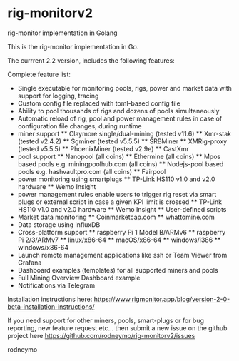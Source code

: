 # rig-monitorv2
rig-monitor implementation in Golang

This is the rig-monitor implementation in Go.  

The currrent 2.2 version, includes the following features:

Complete feature list:
* Single executable for monitoring pools, rigs, power and market data with support for logging, tracing
* Custom config file replaced with toml-based config file
* Ability to pool thousands of rigs and dozens of pools simultaneously
* Automatic reload of rig, pool and power management rules in case of configuration file changes, during runtime
* miner support
** Claymore single/dual-mining (tested v11.6)
** Xmr-stak (tested v2.4.2)
** Sgminer (tested v5.5.5)
** SRBMiner
** XMRig-proxy (tested v5.5.5)
** PhoenixMiner (tested v2.9e)
** CastXmr
* pool support
** Nanopool (all coins)
** Ethermine (all coins)
** Mpos based pools e.g. miningpoolhub.com (all coins)
** Nodejs-pool based pools e.g. hashvaultpro.com (all coins)
** Fairpool
* power monitoring using smartplugs
** TP-Link HS110 v1.0 and v2.0 hardware
** Wemo Insight
* power management rules enable users to trigger rig reset via smart plugs or external script in case a given KPI limit is crossed
** TP-Link HS110 v1.0 and v2.0 hardware
** Wemo Insight
** User-defined scripts
* Market data monitoring
** Coinmarketcap.com
** whattomine.com
* Data storage using influxDB
* Cross-platform support
** raspberry Pi 1 Model B/ARMv6
** raspberry Pi 2/3/ARMv7
** linux/x86-64
** macOS/x86-64
** windows/i386
** windows/x86-64
* Launch remote management applications like ssh or Team Viewer from Grafana
* Dashboard examples (templates) for all supported miners and pools
* Full Mining Overview Dashboard example
* Notifications via Telegram

Installation instructions here: https://www.rigmonitor.app/blog/version-2-0-beta-installation-instructions/

If you need support for other miners, pools, smart-plugs or for bug reporting, new feature request etc... then submit a new issue on the github project here:https://github.com/rodneymo/rig-monitorv2/issues

rodneymo
